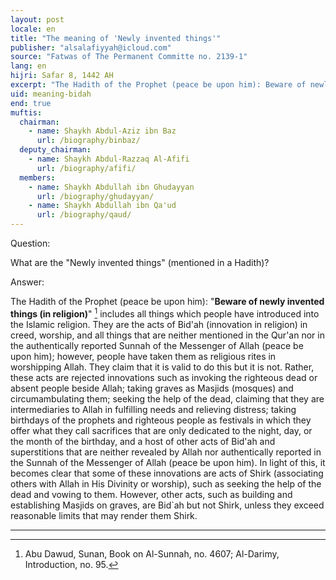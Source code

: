 ```yaml
---
layout: post
locale: en
title: "The meaning of 'Newly invented things'"
publisher: "alsalafiyyah@icloud.com"
source: "Fatwas of The Permanent Committe no. 2139-1"
lang: en
hijri: Safar 8, 1442 AH
excerpt: "The Hadith of the Prophet (peace be upon him): Beware of newly invented things (in religion) includes all things which people have introduced into the Islamic religion."
uid: meaning-bidah
end: true
muftis:
  chairman: 
    - name: Shaykh Abdul-Aziz ibn Baz
      url: /biography/binbaz/
  deputy_chairman:
    - name: Shaykh Abdul-Razzaq Al-Afifi
      url: /biography/afifi/
  members: 
    - name: Shaykh Abdullah ibn Ghudayyan
      url: /biography/ghudayyan/
    - name: Shaykh Abdullah ibn Qa'ud
      url: /biography/qaud/
---
```


Question:

What are the "Newly invented things" (mentioned in a Hadith)?
 
Answer:

The Hadith of the Prophet (peace be upon him): "**Beware of newly invented things (in religion)**" [^1] includes all things which people have introduced into the Islamic religion. They are the acts of Bid'ah (innovation in religion) in creed, worship, and all things that are neither mentioned in the Qur'an nor in the authentically reported Sunnah of the Messenger of Allah (peace be upon him); however, people have taken them as religious rites in worshipping Allah. They claim that it is valid to do this but it is not. Rather, these acts are rejected innovations such as invoking the righteous dead or absent people beside Allah; taking graves as Masjids (mosques) and circumambulating them; seeking the help of the dead, claiming that they are intermediaries to Allah in fulfilling needs and relieving distress; taking birthdays of the prophets and righteous people as festivals in which they offer what they call sacrifices that are only dedicated to the night, day, or the month of the birthday, and a host of other acts of Bid'ah and superstitions that are neither revealed by Allah nor authentically reported in the Sunnah of the Messenger of Allah (peace be upon him). In light of this, it becomes clear that some of these innovations are acts of Shirk (associating others with Allah in His Divinity or worship), such as seeking the help of the dead and vowing to them. However, other acts, such as building and establishing Masjids on graves, are Bid`ah but not Shirk, unless they exceed reasonable limits that may render them Shirk.

---

[^1]: Abu Dawud, Sunan, Book on Al-Sunnah, no. 4607; Al-Darimy, Introduction, no. 95.
